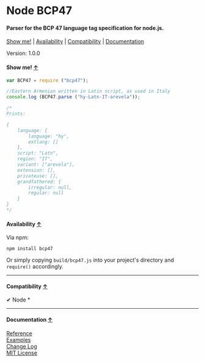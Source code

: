 <a name="start"></a>

Node BCP47
==========

#### Parser for the BCP 47 language tag specification for node.js. ####

[Show me!](#showme) | [Availability](#availability) | [Compatibility](#compatibility) | [Documentation](#documentation)

Version: 1.0.0

<a name="showme"></a>
#### Show me! [↑](#start) ####

```javascript
var BCP47 = require ("bcp47");

//Eastern Armenian written in Latin script, as used in Italy
console.log (BCP47.parse ("hy-Latn-IT-arevela"));

/*
Prints:

{
	language: {
		language: "hy",
		extlang: []
	},
	script: "Latn",
	region: "IT",
	variant: ["arevela"],
	extension: [],
	privateuse: [],
	grandfathered: {
		irregular: null,
		regular: null
	}
}
*/
```

<a name="availability"></a>
#### Availability [↑](#start) ####

Via npm:

```
npm install bcp47
```

Or simply copying `build/bcp47.js` into your project's directory and `require()` accordingly.

***

<a name="compatibility"></a>
#### Compatibility [↑](#start) ####

✔ Node *

***

<a name="documentation"></a>
#### Documentation [↑](#start) ####
 
[Reference](https://github.com/Gagle/Node-BCP47/wiki/Reference)  
[Examples](https://github.com/Gagle/Node-BCP47/tree/master/examples)  
[Change Log](https://github.com/Gagle/Node-BCP47/wiki/Change-Log)  
[MIT License](https://github.com/Gagle/Node-BCP47/blob/master/LICENSE)